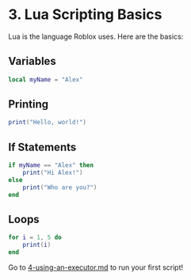 # 3. Lua Scripting Basics

Lua is the language Roblox uses. Here are the basics:

## Variables

```lua
local myName = "Alex"
```

## Printing

```lua
print("Hello, world!")
```

## If Statements

```lua
if myName == "Alex" then
    print("Hi Alex!")
else
    print("Who are you?")
end
```

## Loops

```lua
for i = 1, 5 do
    print(i)
end
```

Go to [4-using-an-executor.md](4-using-an-executor.md) to run your first script!
